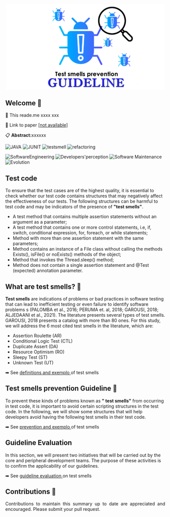 <p align="center">
 <img width="500px" src="image.png" align="center" alt=""/>
 <h2>Welcome 👋</h2>
</p>

<p align="justify">📌 This reade.me  xxxx </i> xxx </p>

<p align="justify">📎 Link to paper <a href="testsmells">[not available]</a></p>

<p align="justify">📋 <b>Abstract:</b>xxxxxx</p>  


![JAVA](https://img.shields.io/badge/java%20-%23323330.svg?&style=for-the-badge&logo=perfil&logoColor=black&color=F745B5)
![JUNIT](https://img.shields.io/badge/JUNIT%20-%23323330.svg?&style=for-the-badge&logo=perfil&logoColor=black&color=00add8)
![testsmell](https://img.shields.io/badge/testsmell%20-%23323330.svg?&style=for-the-badge&logo=perfil&logoColor=black&color=dc322f)
![refactoring](https://img.shields.io/badge/refactoring%20-%23323330.svg?&style=for-the-badge&logo=perfil&logoColor=black&color=404d59)

![SoftwareEngineering](https://img.shields.io/badge/SoftwareEngineering%20-%23323330.svg?&style=for-the-badge&logo=perfil&logoColor=black&color=ffb800)
![Developers'perception](https://img.shields.io/badge/Developers'perception%20-%23323330.svg?&style=for-the-badge&logo=perfil&logoColor=black&color=f7df1f)
![Software Maintenance](https://img.shields.io/badge/SoftwareMaintenance%20-%23323330.svg?&style=for-the-badge&logo=perfil&logoColor=black&color=f57a17)
![Evolution](https://img.shields.io/badge/Evolution%20-%23323330.svg?&style=for-the-badge&logo=perfil&logoColor=black&color=777bb4)

<p align="center">
 <h2>Test code </h2>
</p>
To ensure that the test cases are of the highest quality, it is essential to check whether our test code contains structures that may negatively affect the 
effectiveness of our tests. The following structures can be harmful to test code and may be indicators of the presence of <b>"test smells"</b>.


* A test method that contains multiple assertion statements without an argument as a parameter;
* A test method that contains one or more control statements, i.e, if, switch, conditional expression, for, foreach, or while statements;
* Method with more than one assertion statement with the same parameters;
* Method contains an instance of a File class without calling the methods Exists(), isFile() or noExists() methods of the object;
* Method that invokes the Thread.sleep() method;
* Method does not contain a single assertion statement and @Test (expected) annotation parameter.


<p align="center">
 <h2>What are test smells? 🐞</h2>
</p>

<b>Test smells</b> are indications of problems or bad practices in software testing that can lead to inefficient testing or even failure to identify software problems s (PALOMBA
et al., 2016; PERUMA et. al, 2018; GAROUSI, 2018; ALJEDAANI et al., 2021).  The literature presents several types of test smells. GAROUSI, 2018 presents a catalog with more than 80 ones.
For this study, we will address the 6 most cited test smells in the literature, which are:

* Assertion Roulette (AR)
* Conditional Logic Test (CTL)
* Duplicate Assert (DA)
* Resource Optimism (RO)
* Sleepy Test (ST)
* Unknown Test (UT)

<p> ➡ See <a href="testsmells.md" >definitions and exemplo </a> of test smells</p>

<p align="center">
 <h2>Test smells prevention Guideline 🧹</h2>
</p>

To prevent these kinds of problems known as <b>" test smells"</b> from occurring in test code, it is important to avoid certain scripting structures in the test code. 
In the following, we will show some structures that will help developers avoid having the following test smells in their test code.

<p> ➡ See <a href="testcodreprevention.md" >prevention and exemplo </a> of test smells</p>

<p align="center">
 <h2> Guideline Evaluation </h2>
</p>
In this section, we will present two initiatives that will be carried out by the core and peripheral development teams. The purpose of these activities is to confirm the applicability of our guidelines.

<p> ➡ See <a href="guidelineevaluation.md" >  guideline evaluation </a> on test smells</p>

<p align="center">
 <h2>Contributions 🤝</h2>
</p>

<p align="justify">Contributions to maintain this summary up to date are appreciated and encouraged. Please submit your pull request. </p>
